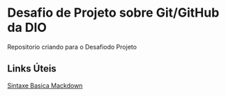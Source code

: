 # Desafio de Projeto sobre Git/GitHub da DIO
Repositorio criando para o Desafiodo Projeto

## Links Úteis
[Sintaxe Basica Mackdown](https://www.markdownguide.org/basic-syntax/)
